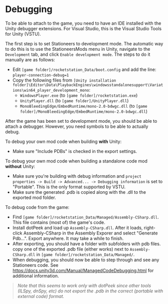 # Debugging

To be able to attach to the game, you need to have an IDE installed with the Unity debugger extensions. For Visual Studio, this is the Visual Studio Tools for Unity (VSTU).

The first step is to set Stationeers to development mode. The automatic way to do this is to use the StationeersMods menu in Unity, navigate to the `Development` tab, and click `Enable development mode`. The steps to do it manually are as follows:
- Edit `[game folder]/rocketstation_Data/boot.config` and add the line: `player-connection-debug=1`
- Copy the following files from `[Unity installation folder]\Editor\Data\PlaybackEngines\windowsstandalonesupport\Variations\win64_player_development_mono`:
  - `WindowsPlayer.exe` (to `[game folder]/rocketstation.exe`)
  - `UnityPlayer.dll` (to `[game folder]/UnityPlayer.dll`)
  - `MonoBleedingEdge/EmbedRuntime/mono-2.0-bdwgc.dll` (to `[game folder]/MonoBleedingEdge/EmbedRuntime/mono-2.0-bdwgc.dll`)

After the game has been set to development mode, you should be able to attach a debugger. However, you need symbols to be able to actually debug.

To debug your own mod code when building **with** Unity:
- Make sure "Include PDBs" is checked in the export settings.

To debug your own mod code when building a standalone code mod **without** Unity:
- Make sure you're building with debug information and `project properties -> Build -> Advanced... -> Debugging information` is set to "Portable". This is the only format supported by VSTU. 
- Make sure the generated .pdb is copied along with the .dll to the exported mod folder.

To debug code from the game:
- Find `[game folder]/rocketstation_Data/Managed/Assembly-CSharp.dll`. This file contains (most of) the game's code.
- Install dotPeek and load up `Assembly-CSharp.dll`. After it loads, right-click Assembly-CSharp in the Assembly Exporer and select "Generate Pdb...". Export anywhere. It may take a while to finish.
- After exporting, you should have a folder with subfolders with pdb files. copy one of the exported .pdb file (either works) next to `Assembly-CSharp.dll` in `[game folder]/rocketstation_Data/Managed/`.
- When debugging, you should now be able to step through and see any Stationeers code. See https://docs.unity3d.com/Manual/ManagedCodeDebugging.html for additional information.

> *Note that this seems to work only with dotPeek since other tools (ILSpy, dnSpy, etc) do not export the .pdb in the correct (portable with external code) format.*